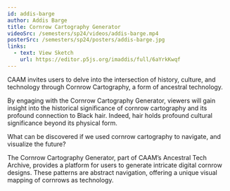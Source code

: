 ```yaml
---
id: addis-barge
author: Addis Barge
title: Cornrow Cartography Generator
videoSrc: /semesters/sp24/videos/addis-barge.mp4
posterSrc: /semesters/sp24/posters/addis-barge.jpg
links:
  - text: View Sketch
    url: https://editor.p5js.org/imaddis/full/6aYrkKwqf
---
```


CAAM invites users to delve into the intersection of history, culture, and technology through Cornrow Cartography, a form of ancestral technology.

By engaging with the Cornrow Cartography Generator, viewers will gain insight into the historical significance of cornrow cartography and its profound connection to Black hair. Indeed, hair holds profound cultural significance beyond its physical form.

What can be discovered if we used cornrow cartography to navigate, and visualize the future?

The Cornrow Cartography Generator, part of CAAM’s Ancestral Tech Archive, provides a platform for users to generate intricate digital cornrow designs. These patterns are abstract navigation, offering a unique visual mapping of cornrows as technology.